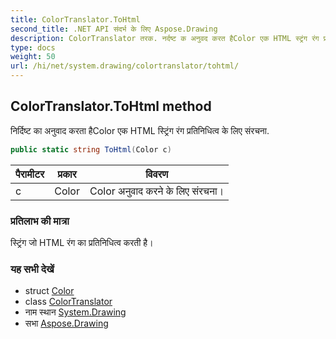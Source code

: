 ```yaml
---
title: ColorTranslator.ToHtml
second_title: .NET API संदर्भ के लिए Aspose.Drawing
description: ColorTranslator तरक. नर्दष्ट क अनुवद करत हैColor एक HTML स्ट्रंग रंग प्रतनधत्व के लए संरचन.
type: docs
weight: 50
url: /hi/net/system.drawing/colortranslator/tohtml/
---
```

## ColorTranslator.ToHtml method

निर्दिष्ट का अनुवाद करता हैColor एक HTML स्ट्रिंग रंग प्रतिनिधित्व के लिए संरचना.

```csharp
public static string ToHtml(Color c)
```

| पैरामीटर | प्रकार | विवरण |
| --- | --- | --- |
| c | Color | Color अनुवाद करने के लिए संरचना। |

### प्रतिलाभ की मात्रा

स्ट्रिंग जो HTML रंग का प्रतिनिधित्व करती है।

### यह सभी देखें

* struct [Color](../../color/)
* class [ColorTranslator](../)
* नाम स्थान [System.Drawing](../../colortranslator/)
* सभा [Aspose.Drawing](../../../)


